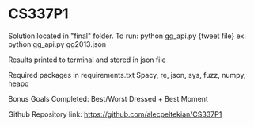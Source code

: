 # CS337P1
Solution located in "final" folder.
To run: python gg_api.py {tweet file}
ex: python gg_api.py gg2013.json

Results printed to terminal and stored in json file

Required packages in requirements.txt
Spacy, re, json, sys, fuzz, numpy, heapq

Bonus Goals Completed: Best/Worst Dressed + Best Moment

Github Repository link: https://github.com/alecpeltekian/CS337P1
